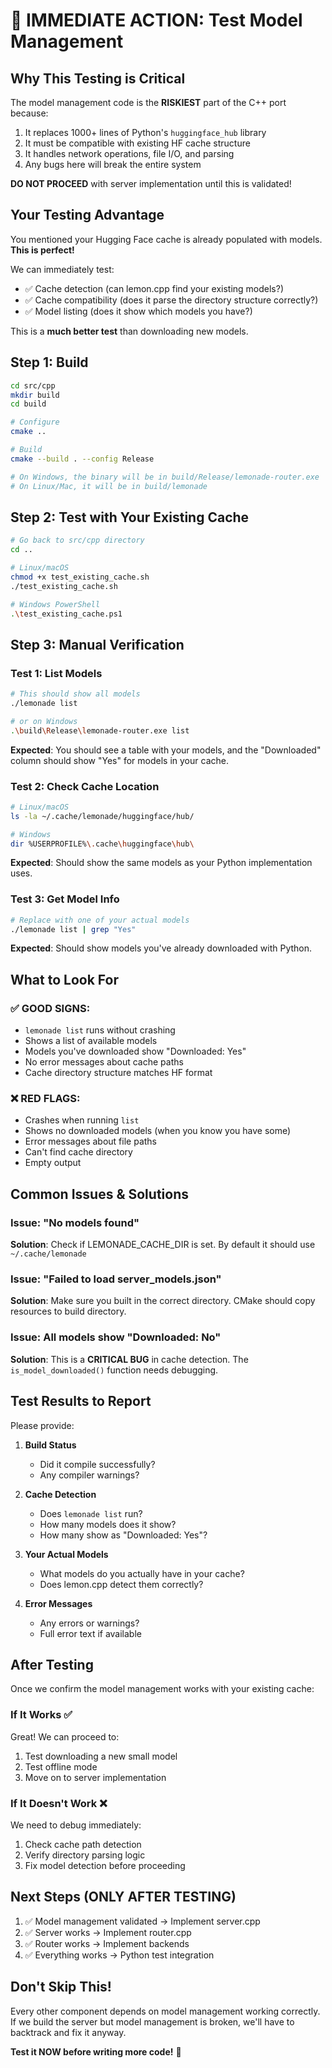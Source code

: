 # 🚨 IMMEDIATE ACTION: Test Model Management

## Why This Testing is Critical

The model management code is the **RISKIEST** part of the C++ port because:
1. It replaces 1000+ lines of Python's `huggingface_hub` library
2. It must be compatible with existing HF cache structure
3. It handles network operations, file I/O, and parsing
4. Any bugs here will break the entire system

**DO NOT PROCEED** with server implementation until this is validated!

## Your Testing Advantage

You mentioned your Hugging Face cache is already populated with models. **This is perfect!** 

We can immediately test:
- ✅ Cache detection (can lemon.cpp find your existing models?)
- ✅ Cache compatibility (does it parse the directory structure correctly?)
- ✅ Model listing (does it show which models you have?)

This is a **much better test** than downloading new models.

## Step 1: Build

```bash
cd src/cpp
mkdir build
cd build

# Configure
cmake ..

# Build
cmake --build . --config Release

# On Windows, the binary will be in build/Release/lemonade-router.exe
# On Linux/Mac, it will be in build/lemonade
```

## Step 2: Test with Your Existing Cache

```bash
# Go back to src/cpp directory
cd ..

# Linux/macOS
chmod +x test_existing_cache.sh
./test_existing_cache.sh

# Windows PowerShell
.\test_existing_cache.ps1
```

## Step 3: Manual Verification

### Test 1: List Models
```bash
# This should show all models
./lemonade list

# or on Windows
.\build\Release\lemonade-router.exe list
```

**Expected**: You should see a table with your models, and the "Downloaded" column should show "Yes" for models in your cache.

### Test 2: Check Cache Location
```bash
# Linux/macOS
ls -la ~/.cache/lemonade/huggingface/hub/

# Windows
dir %USERPROFILE%\.cache\huggingface\hub\
```

**Expected**: Should show the same models as your Python implementation uses.

### Test 3: Get Model Info
```bash
# Replace with one of your actual models
./lemonade list | grep "Yes"
```

**Expected**: Should show models you've already downloaded with Python.

## What to Look For

### ✅ GOOD SIGNS:
- `lemonade list` runs without crashing
- Shows a list of available models
- Models you've downloaded show "Downloaded: Yes"
- No error messages about cache paths
- Cache directory structure matches HF format

### ❌ RED FLAGS:
- Crashes when running `list`
- Shows no downloaded models (when you know you have some)
- Error messages about file paths
- Can't find cache directory
- Empty output

## Common Issues & Solutions

### Issue: "No models found"
**Solution**: Check if LEMONADE_CACHE_DIR is set. By default it should use `~/.cache/lemonade`

### Issue: "Failed to load server_models.json"
**Solution**: Make sure you built in the correct directory. CMake should copy resources to build directory.

### Issue: All models show "Downloaded: No"
**Solution**: This is a **CRITICAL BUG** in cache detection. The `is_model_downloaded()` function needs debugging.

## Test Results to Report

Please provide:

1. **Build Status**
   - Did it compile successfully?
   - Any compiler warnings?

2. **Cache Detection**
   - Does `lemonade list` run?
   - How many models does it show?
   - How many show as "Downloaded: Yes"?

3. **Your Actual Models**
   - What models do you actually have in your cache?
   - Does lemon.cpp detect them correctly?

4. **Error Messages**
   - Any errors or warnings?
   - Full error text if available

## After Testing

Once we confirm the model management works with your existing cache:

### If It Works ✅
Great! We can proceed to:
1. Test downloading a new small model
2. Test offline mode  
3. Move on to server implementation

### If It Doesn't Work ❌
We need to debug immediately:
1. Check cache path detection
2. Verify directory parsing logic
3. Fix model detection before proceeding

## Next Steps (ONLY AFTER TESTING)

1. ✅ Model management validated → Implement server.cpp
2. ✅ Server works → Implement router.cpp
3. ✅ Router works → Implement backends
4. ✅ Everything works → Python test integration

## Don't Skip This!

Every other component depends on model management working correctly. If we build the server but model management is broken, we'll have to backtrack and fix it anyway.

**Test it NOW before writing more code!** 🚨


